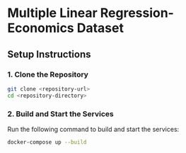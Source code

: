 # Multiple Linear Regression- Economics Dataset



## Setup Instructions

### 1. Clone the Repository

```bash
git clone <repository-url>
cd <repository-directory>
```

### 2. Build and Start the Services

Run the following command to build and start the services:

```bash
docker-compose up --build
```